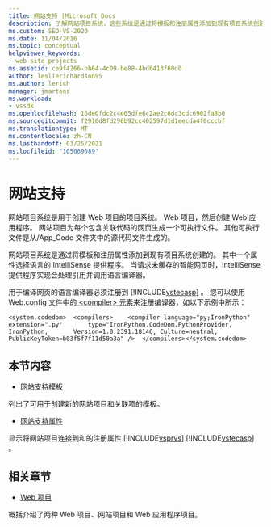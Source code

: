```yaml
---
title: 网站支持 |Microsoft Docs
description: 了解网站项目系统，这些系统是通过将模板和注册属性添加到现有项目系统创建的。
ms.custom: SEO-VS-2020
ms.date: 11/04/2016
ms.topic: conceptual
helpviewer_keywords:
- web site projects
ms.assetid: ce9f4266-bb64-4c09-be88-4bd6413f60d0
author: leslierichardson95
ms.author: lerich
manager: jmartens
ms.workload:
- vssdk
ms.openlocfilehash: 16de0fdc2c4e65dfe6c2ae2c6dc3cdc6902fa8b0
ms.sourcegitcommit: f2916d8fd296b92cc402597d1d1eecda4f6cccbf
ms.translationtype: MT
ms.contentlocale: zh-CN
ms.lasthandoff: 03/25/2021
ms.locfileid: "105069089"
---
```

# <a name="web-site-support"></a>网站支持
网站项目系统是用于创建 Web 项目的项目系统。 Web 项目，然后创建 Web 应用程序。 网站项目为每个包含关联代码的网页生成一个可执行文件。 其他可执行文件是从/App_Code 文件夹中的源代码文件生成的。

 网站项目系统是通过将模板和注册属性添加到现有项目系统创建的。 其中一个属性选择语言的 IntelliSense 提供程序。 当请求未缓存的智能网页时，IntelliSense 提供程序实现会处理引用并调用语言编译器。

 用于编译网页的语言编译器必须注册到 [!INCLUDE[vstecasp](../../code-quality/includes/vstecasp_md.md)] 。 您可以使用 Web.config 文件中的[ \<compiler> 元素](/dotnet/framework/configure-apps/file-schema/compiler/compiler-element)来注册编译器，如以下示例中所示：

```
<system.codedom>  <compilers>    <compiler language="py;IronPython" extension=".py"       type="IronPython.CodeDom.PythonProvider, IronPython,       Version=1.0.2391.18146, Culture=neutral,       PublicKeyToken=b03f5f7f11d50a3a" />  </compilers></system.codedom>
```

## <a name="in-this-section"></a>本节内容
- [网站支持模板](../../extensibility/internals/web-site-support-templates.md)

 列出了可用于创建新的网站项目和关联项的模板。

- [网站支持属性](../../extensibility/internals/web-site-support-attributes.md)

 显示将网站项目连接到和的注册属性 [!INCLUDE[vsprvs](../../code-quality/includes/vsprvs_md.md)] [!INCLUDE[vstecasp](../../code-quality/includes/vstecasp_md.md)] 。

## <a name="related-sections"></a>相关章节
- [Web 项目](../../extensibility/internals/web-projects.md)

 概括介绍了两种 Web 项目、网站项目和 Web 应用程序项目。
